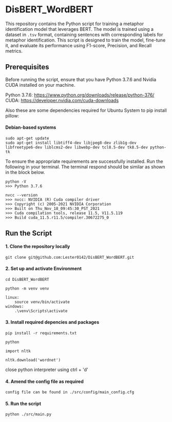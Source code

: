 # DisBERT_WordBERT

This repository contains the Python script for training a metaphor identification model that leverages BERT. The model is trained using a dataset in `.tsv` format, containing sentences with corresponding labels for metaphor identification. This script is designed to train the model, fine-tune it, and evaluate its performance using F1-score, Precision, and Recall metrics.

## Prerequisites

Before running the script, ensure that you have Python 3.7.6 and Nvidia CUDA installed on your machine.

Python 3.7.6: https://www.python.org/downloads/release/python-376/ \
CUDA: https://developer.nvidia.com/cuda-downloads

Also these are some dependencies required for Ubuntu System to pip install pillow:
#### Debian-based systems
```
sudo apt-get update
sudo apt-get install libtiff4-dev libjpeg8-dev zlib1g-dev libfreetype6-dev liblcms2-dev libwebp-dev tcl8.5-dev tk8.5-dev python-tk
```

To ensure the appropriate requirements are successfully installed. Run the following in your terminal. The terminal respond should be similar as shown in the block below.
```
python -V
>>> Python 3.7.6

nvcc --version
>>> nvcc: NVIDIA (R) Cuda compiler driver
>>> Copyright (c) 2005-2021 NVIDIA Corporation
>>> Built on Thu_Nov_18_09:45:30_PST_2021
>>> Cuda compilation tools, release 11.5, V11.5.119
>>> Build cuda_11.5.r11.5/compiler.30672275_0
```


## Run the Script

#### 1. Clone the repository locally
```
git clone git@github.com:Lester0142/DisBERT_WordBERT.git
```

#### 2. Set up and activate Environment
```
cd DisBERT_WordBERT

python -m venv venv

linux:
    source venv/bin/activate
windows:
    .\venv\Scripts\activate
```

#### 3. Install required depencies and packages
```
pip install -r requirements.txt

python

import nltk

nltk.download('wordnet')
```
close python interpreter using ctrl + 'd'

#### 4. Amend the config file as required
```
config file can be found in ./src/config/main_config.cfg
```

#### 5. Run the script
```
python ./src/main.py
```

